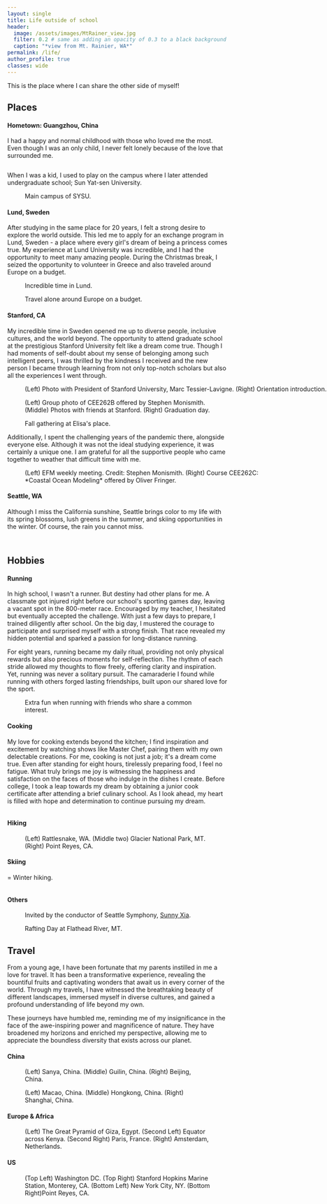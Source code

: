 ```yaml
---
layout: single
title: Life outside of school
header:
  image: /assets/images/MtRainer_view.jpg
  filter: 0.2 # same as adding an opacity of 0.3 to a black background
  caption: "*view from Mt. Rainier, WA*"
permalink: /life/
author_profile: true
classes: wide
---
```


This is the place where I can share the other side of myself!

## Places

#### Hometown: Guangzhou, China
I had a happy and normal childhood with those who loved me the most. Even though I was an only child, I never felt lonely because of the love that surrounded me.

<figure style="width: 560px" class="align-center">
  <img src="/assets/images/gz.jpg" alt="">
</figure> 

When I was a kid, I used to play on the campus where I later attended undergraduate school; Sun Yat-sen University.

<figure style="width: 800px" class="align-center">
  <img src="/assets/images/SYSU_grad.jpg" alt="">
  <figcaption>Main campus of SYSU.</figcaption>
</figure> 

#### Lund, Sweden
After studying in the same place for 20 years, I felt a strong desire to explore the world outside. This led me to apply for an exchange program in Lund, Sweden - a place where every girl's dream of being a princess comes true. My experience at Lund University was incredible, and I had the opportunity to meet many amazing people. During the Christmas break, I seized the opportunity to volunteer in Greece and also traveled around Europe on a budget.

<figure class="align-center">
  <img src="/assets/images/lund.jpg" alt="">
  <figcaption>Incredible time in Lund.</figcaption>
</figure> 

<figure class="align-center">
  <img src="/assets/images/EUtravel.jpg" alt="">
  <figcaption> Travel alone around Europe on a budget.</figcaption>
</figure> 

#### Stanford, CA
My incredible time in Sweden opened me up to diverse people, inclusive cultures, and the world beyond. The opportunity to attend graduate school at the prestigious Stanford University felt like a dream come true. Though I had moments of self-doubt about my sense of belonging among such intelligent peers, I was thrilled by the kindness I received and the new person I became through learning from not only top-notch scholars but also all the experiences I went through.

<figure style="width: 800px" class="align-center">
  <img src="/assets/images/SU1.jpg" alt="">
  <figcaption>(Left) Photo with President of Stanford University, Marc Tessier-Lavigne. (Right) Orientation introduction.</figcaption>
</figure> 

<figure class="align-center">
  <img src="/assets/images/SU2.jpg" alt="">
  <figcaption>(Left) Group photo of CEE262B offered by Stephen Monismith. (Middle) Photos with friends at Stanford. (Right) Graduation day.</figcaption>
</figure> 

<figure style="width: 800px" class="align-center">
  <img src="/assets/images/Elisa.jpg" alt="">
  <figcaption> Fall gathering at Elisa's place.</figcaption>
</figure> 

Additionally, I spent the challenging years of the pandemic there, alongside everyone else. Although it was not the ideal studying experience, it was certainly a unique one. I am grateful for all the supportive people who came together to weather that difficult time with me.

<figure style="width: 560px" class="align-center">
  <img src="/assets/images/online.jpg" alt="">
  <figcaption>(Left) EFM weekly meeting. Credit: Stephen Monismith. (Right) Course CEE262C: *Coastal Ocean Modeling* offered by Oliver Fringer.</figcaption>
</figure> 

#### Seattle, WA
Although I miss the California sunshine, Seattle brings color to my life with its spring blossoms, lush greens in the summer, and skiing opportunities in the winter. Of course, the rain you cannot miss.

<figure class="align-center">
  <img src="/assets/images/Seattle1.jpg" alt="">
</figure> 

<figure class="align-center">
  <img src="/assets/images/Seattle2.jpg" alt="">
</figure>


## Hobbies
#### Running
In high school, I wasn't a runner. But destiny had other plans for me. A classmate got injured right before our school's sporting games day, leaving a vacant spot in the 800-meter race. Encouraged by my teacher, I hesitated but eventually accepted the challenge. With just a few days to prepare, I trained diligently after school. On the big day, I mustered the courage to participate and surprised myself with a strong finish. That race revealed my hidden potential and sparked a passion for long-distance running.

For eight years, running became my daily ritual, providing not only physical rewards but also precious moments for self-reflection. The rhythm of each stride allowed my thoughts to flow freely, offering clarity and inspiration. Yet, running was never a solitary pursuit. The camaraderie I found while running with others forged lasting friendships, built upon our shared love for the sport.

<figure class="align-center">
  <img src="/assets/images/Running.jpg" alt="">
  <figcaption> Extra fun when running with friends who share a common interest.</figcaption>
</figure> 

#### Cooking
My love for cooking extends beyond the kitchen; I find inspiration and excitement by watching shows like Master Chef, pairing them with my own delectable creations. For me, cooking is not just a job; it's a dream come true. Even after standing for eight hours, tirelessly preparing food, I feel no fatigue. What truly brings me joy is witnessing the happiness and satisfaction on the faces of those who indulge in the dishes I create. Before college, I took a leap towards my dream by obtaining a junior cook certificate after attending a brief culinary school. As I look ahead, my heart is filled with hope and determination to continue pursuing my dream.

<figure style="width: 560px" class="align-center">
  <img src="/assets/images/cooking.jpg" alt="">
</figure> 

#### Hiking

<figure class="align-center">
  <img src="/assets/images/Hiking.jpg" alt="">
  <figcaption> (Left) Rattlesnake, WA. (Middle two) Glacier National Park, MT. (Right) Point Reyes, CA. </figcaption>
</figure> 


#### Skiing
= Winter hiking.

<figure class="align-center">
  <img src="/assets/images/Skiing.jpg" alt="">
</figure> 

#### Others

<figure style="width: 800px" class="align-center">
  <img src="/assets/images/Concert.jpg" alt="">
  <figcaption> Invited by the conductor of Seattle Symphony, <a href="https://www.seattlesymphony.org/about/conductors/sunny-xia">Sunny Xia</a>. </figcaption>
</figure> 

<figure class="align-center">
  <img src="/assets/images/Glacier.jpg" alt="">
  <figcaption> Rafting Day at Flathead River, MT. </figcaption>
</figure> 

## Travel
From a young age, I have been fortunate that my parents instilled in me a love for travel. It has been a transformative experience, revealing the bountiful fruits and captivating wonders that await us in every corner of the world. Through my travels, I have witnessed the breathtaking beauty of different landscapes, immersed myself in diverse cultures, and gained a profound understanding of life beyond my own.

These journeys have humbled me, reminding me of my insignificance in the face of the awe-inspiring power and magnificence of nature. They have broadened my horizons and enriched my perspective, allowing me to appreciate the boundless diversity that exists across our planet.

#### China

<figure class="align-center">
  <img src="/assets/images/China0.jpg" alt="">
  <figcaption> (Left) Sanya, China. (Middle) Guilin, China. (Right) Beijing, China. </figcaption>
</figure> 

<figure class="align-center">
  <img src="/assets/images/China1.jpg" alt="">
  <figcaption> (Left) Macao, China. (Middle) Hongkong, China. (Right) Shanghai, China. </figcaption>
</figure> 

#### Europe & Africa

<figure class="align-center">
  <img src="/assets/images/europe.jpg" alt="">
  <figcaption> (Left) The Great Pyramid of Giza, Egypt. (Second Left) Equator across Kenya. (Second Right) Paris, France. (Right) Amsterdam, Netherlands. </figcaption>
</figure> 

#### US

<figure class="align-center">
  <img src="/assets/images/US.jpg" alt="">
  <figcaption> (Top Left) Washington DC. (Top Right) Stanford Hopkins Marine Station, Monterey, CA. (Bottom Left) New York City, NY. (Bottom Right)Point Reyes, CA. </figcaption>
</figure> 



